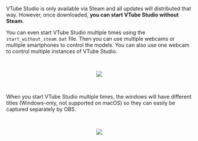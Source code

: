 VTube Studio is only available via Steam and all updates will distributed that way. However, once downloaded, **you can start VTube Studio without Steam**.

You can even start VTube Studio multiple times using the `start_without_steam.bat` file. Then you can use multiple webcams or multiple smartphones to control the models. You can also use one webcam to control multiple instances of VTube Studio.

<br/>
<p align="center">
  <img src="https://raw.githubusercontent.com/wiki/DenchiSoft/VTubeStudio/img/start_without_steam.png"/>
</p>
<br/>

When you start VTube Studio multiple times, the windows will have different titles (Windows-only, not supported on macOS) so they can easily be captured separately by OBS.

<br/>
<p align="center">
  <img src="https://raw.githubusercontent.com/wiki/DenchiSoft/VTubeStudio/img/vts_multi_window_title.png"/>
</p>
<br/>


